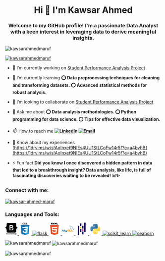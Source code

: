 <h1 align="center">Hi 👋 I'm Kawsar Ahmed</h1>
<h3 align="center">Welcome to my GitHub profile! I'm a passionate Data Analyst with a keen interest in leveraging data to derive meaningful insights.</h3>

<p align="left"> <img src="https://komarev.com/ghpvc/?username=kawsarahmedmaruf&label=Profile%20views&color=0e75b6&style=flat" alt="kawsarahmedmaruf" /> </p>

<p align="left"> <a href="https://github.com/ryo-ma/github-profile-trophy"><img src="https://github-profile-trophy.vercel.app/?username=kawsarahmedmaruf" alt="kawsarahmedmaruf" /></a> </p>

- 🔭 I’m currently working on [Student Performance Analysis Project](https://github.com/KawsarAhmedMaruf/Student-Performance-Analysis-Project)

- 🌱 I’m currently learning **⭕ Data preprocessing techniques for cleaning and transforming datasets. ⭕ Advanced statistical methods for robust analysis.**

- 👯 I’m looking to collaborate on [Student Performance Analysis Project](https://github.com/KawsarAhmedMaruf/Student-Performance-Analysis-Project)

- 💬 Ask me about **⭕ Data analysis methodologies. ⭕ Python programming for data science. ⭕ Tips for effective data visualization.**

- 📫 How to reach me **[![LinkedIn](https://img.shields.io/badge/LinkedIn-Connect-blue?style=for-the-badge&logo=linkedin)](https://www.linkedin.com/in/kawsar-ahmed-maruf-4a3019298/) [![Email](https://img.shields.io/badge/Email-Contact-red?style=for-the-badge&logo=gmail)](mailto:kawsarahmedmaruf10@gmail.com)**

- 📄 Know about my experiences [https://1drv.ms/w/s!AoInxet9NIEs4UU1StLCoFw14r5f?e=a4bvhB](https://1drv.ms/w/s!AoInxet9NIEs4UU1StLCoFw14r5f?e=a4bvhB)

- ⚡ Fun fact **Did you know I once discovered a hidden pattern in data that led to a breakthrough insight? Data analysis, like life, is full of fascinating discoveries waiting to be revealed! 📊✨**

<h3 align="left">Connect with me:</h3>
<p align="left">
<a href="https://linkedin.com/in/kawsar-ahmed-maruf" target="blank"><img align="center" src="https://raw.githubusercontent.com/rahuldkjain/github-profile-readme-generator/master/src/images/icons/Social/linked-in-alt.svg" alt="kawsar-ahmed-maruf" height="30" width="40" /></a>
</p>

<h3 align="left">Languages and Tools:</h3>
<p align="left"> <a href="https://getbootstrap.com" target="_blank" rel="noreferrer"> <img src="https://raw.githubusercontent.com/devicons/devicon/master/icons/bootstrap/bootstrap-plain-wordmark.svg" alt="bootstrap" width="40" height="40"/> </a> <a href="https://www.w3schools.com/css/" target="_blank" rel="noreferrer"> <img src="https://raw.githubusercontent.com/devicons/devicon/master/icons/css3/css3-original-wordmark.svg" alt="css3" width="40" height="40"/> </a> <a href="https://flask.palletsprojects.com/" target="_blank" rel="noreferrer"> <img src="https://www.vectorlogo.zone/logos/pocoo_flask/pocoo_flask-icon.svg" alt="flask" width="40" height="40"/> </a> <a href="https://www.w3.org/html/" target="_blank" rel="noreferrer"> <img src="https://raw.githubusercontent.com/devicons/devicon/master/icons/html5/html5-original-wordmark.svg" alt="html5" width="40" height="40"/> </a> <a href="https://www.mysql.com/" target="_blank" rel="noreferrer"> <img src="https://raw.githubusercontent.com/devicons/devicon/master/icons/mysql/mysql-original-wordmark.svg" alt="mysql" width="40" height="40"/> </a> <a href="https://pandas.pydata.org/" target="_blank" rel="noreferrer"> <img src="https://raw.githubusercontent.com/devicons/devicon/2ae2a900d2f041da66e950e4d48052658d850630/icons/pandas/pandas-original.svg" alt="pandas" width="40" height="40"/> </a> <a href="https://www.python.org" target="_blank" rel="noreferrer"> <img src="https://raw.githubusercontent.com/devicons/devicon/master/icons/python/python-original.svg" alt="python" width="40" height="40"/> </a> <a href="https://scikit-learn.org/" target="_blank" rel="noreferrer"> <img src="https://upload.wikimedia.org/wikipedia/commons/0/05/Scikit_learn_logo_small.svg" alt="scikit_learn" width="40" height="40"/> </a> <a href="https://seaborn.pydata.org/" target="_blank" rel="noreferrer"> <img src="https://seaborn.pydata.org/_images/logo-mark-lightbg.svg" alt="seaborn" width="40" height="40"/> </a> </p>

<p><img align="left" src="https://github-readme-stats.vercel.app/api/top-langs?username=kawsarahmedmaruf&show_icons=true&locale=en&layout=compact" alt="kawsarahmedmaruf" /></p>

<p>&nbsp;<img align="center" src="https://github-readme-stats.vercel.app/api?username=kawsarahmedmaruf&show_icons=true&locale=en" alt="kawsarahmedmaruf" /></p>

<p><img align="center" src="https://github-readme-streak-stats.herokuapp.com/?user=kawsarahmedmaruf&" alt="kawsarahmedmaruf" /></p>
